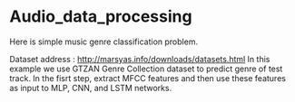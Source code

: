 # Audio_data_processing
Here is simple music genre classification problem.

Dataset address : http://marsyas.info/downloads/datasets.html
In this example we use GTZAN Genre Collection dataset to predict genre of test track.
In the fisrt step, extract MFCC features and then use these features as input to MLP, CNN, and LSTM networks.
